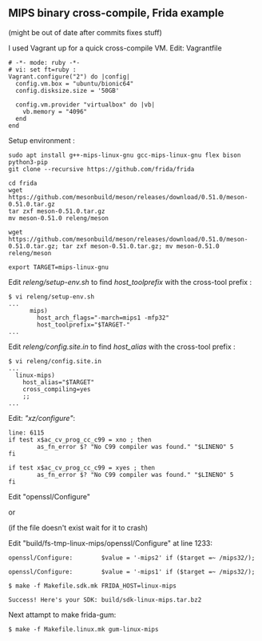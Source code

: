 ## MIPS binary cross-compile, Frida example
(might be out of date after commits fixes stuff)

I used Vagrant up for a quick cross-compile VM. 
Edit: Vagrantfile
```
# -*- mode: ruby -*-
# vi: set ft=ruby :
Vagrant.configure("2") do |config|
  config.vm.box = "ubuntu/bionic64"
  config.disksize.size = '50GB'

  config.vm.provider "virtualbox" do |vb|
    vb.memory = "4096"
  end
end

```
Setup environment :

```
sudo apt install g++-mips-linux-gnu gcc-mips-linux-gnu flex bison python3-pip 
git clone --recursive https://github.com/frida/frida

cd frida
wget https://github.com/mesonbuild/meson/releases/download/0.51.0/meson-0.51.0.tar.gz
tar zxf meson-0.51.0.tar.gz
mv meson-0.51.0 releng/meson

wget https://github.com/mesonbuild/meson/releases/download/0.51.0/meson-0.51.0.tar.gz; tar zxf meson-0.51.0.tar.gz; mv meson-0.51.0 releng/meson

export TARGET=mips-linux-gnu

```

Edit *releng/setup-env.sh* to find *host_toolprefix* with the cross-tool prefix :
```
$ vi releng/setup-env.sh
...
      mips)
        host_arch_flags="-march=mips1 -mfp32"
        host_toolprefix="$TARGET-"
...   

```

Edit *releng/config.site.in* to find *host_alias* with the cross-tool prefix :
```
$ vi releng/config.site.in 
...
  linux-mips)
    host_alias="$TARGET"
    cross_compiling=yes
    ;;
...
```

Edit: *"xz/configure"*:
```
line: 6115
if test x$ac_cv_prog_cc_c99 = xno ; then
        as_fn_error $? "No C99 compiler was found." "$LINENO" 5
fi

if test x$ac_cv_prog_cc_c99 = xyes ; then
        as_fn_error $? "No C99 compiler was found." "$LINENO" 5
fi
```
Edit "openssl/Configure" 

or     

(if the file doesn't exist wait for it to crash)

Edit "build/fs-tmp-linux-mips/openssl/Configure" at line 1233:     
```
openssl/Configure:        $value = '-mips2' if ($target =~ /mips32/);
```
```
openssl/Configure:        $value = '-mips1' if ($target =~ /mips32/);
```

```
$ make -f Makefile.sdk.mk FRIDA_HOST=linux-mips

Success! Here's your SDK: build/sdk-linux-mips.tar.bz2

```

Next attampt to make frida-gum:
```
$ make -f Makefile.linux.mk gum-linux-mips 
```

